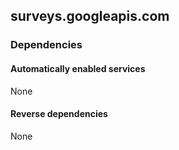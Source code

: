 ## surveys.googleapis.com

### Dependencies

#### Automatically enabled services

None

#### Reverse dependencies

None
